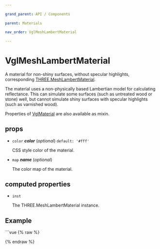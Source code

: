 ```yaml
---
          
grand_parent: API / Components
          
parent: Materials
          
nav_order: VglMeshLambertMaterial
          
---
```

# VglMeshLambertMaterial 

A material for non-shiny surfaces, without specular highlights,
corresponding [THREE.MeshLambertMaterial](https://threejs.org/docs/index.html#api/materials/MeshLambertMaterial).

The material uses a non-physically based Lambertian model for calculating reflectance. This can
simulate some surfaces (such as untreated wood or stone) well, but cannot simulate shiny surfaces
with specular highlights (such as varnished wood).

Properties of [VglMaterial](vgl-material) are also available as mixin. 

## props 

- `color` ***color*** (*optional*) `default: '#fff'` 

  CSS style color of the material. 

- `map` ***name*** (*optional*) 

  The color map of the material. 

## computed properties 

- `inst` 

  The THREE.MeshLambertMaterial instance. 


## Example
              
<div class="code-example"><div class="max-width-1-2">
                <vgl-mesh-lambert-material-example class="aspect-1618-1000"></vgl-mesh-lambert-material-example>
              
</div></div>
```vue
{% raw %}<template>
  <div>
    <vgl-renderer
      antialias
      camera="camera"
      scene="scene"
    >
      <vgl-scene name="scene">
        <vgl-torus-knot-geometry name="geo" />
        <vgl-mesh-lambert-material
          name="mat"
          :color="`rgb(${r}, ${g}, ${b})`"
        />
        <vgl-mesh
          geometry="geo"
          material="mat"
        />
        <vgl-ambient-light intensity="0.5" />
        <vgl-directional-light
          position="0 2 1"
          intensity="0.5"
        />
      </vgl-scene>
      <vgl-perspective-camera
        orbit-position="5 1 0.5"
        name="camera"
      />
    </vgl-renderer>

    <aside class="control-panel">
      <section>
        <h3>Color</h3>
        <label>R<input
          v-model="r"
          type="range"
          max="255"
        ></label>
        <label>G<input
          v-model="g"
          type="range"
          max="255"
        ></label>
        <label>B<input
          v-model="b"
          type="range"
          max="255"
        ></label>
      </section>
    </aside>
  </div>
</template>

<script>
export default {
  data: () => ({
    r: 255,
    g: 255,
    b: 255,
  }),
};
</script>
{% endraw %}
```